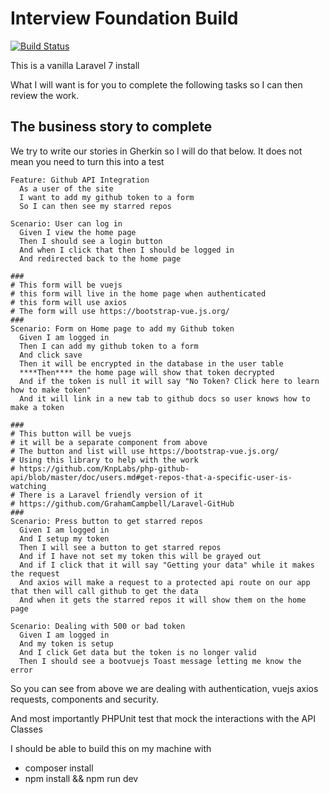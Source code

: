 # Interview Foundation Build

[![Build Status](https://travis-ci.org/alnutile/interview_foundation.svg?branch=master)](https://travis-ci.org/alnutile/interview_foundation)

This is a vanilla Laravel 7 install

What I will want is for you to complete the following tasks so I can then review the work.

## The business story to complete

We try to write our stories in Gherkin so I will do that below. It does not mean
you need to turn this into a test

```
Feature: Github API Integration
  As a user of the site
  I want to add my github token to a form
  So I can then see my starred repos

Scenario: User can log in
  Given I view the home page
  Then I should see a login button
  And when I click that then I should be logged in
  And redirected back to the home page

###
# This form will be vuejs
# this form will live in the home page when authenticated
# this form will use axios
# The form will use https://bootstrap-vue.js.org/
###
Scenario: Form on Home page to add my Github token
  Given I am logged in
  Then I can add my github token to a form
  And click save
  Then it will be encrypted in the database in the user table
  ****Then**** the home page will show that token decrypted
  And if the token is null it will say "No Token? Click here to learn how to make token"
  And it will link in a new tab to github docs so user knows how to make a token

###
# This button will be vuejs
# it will be a separate component from above
# The button and list will use https://bootstrap-vue.js.org/
# Using this library to help with the work
# https://github.com/KnpLabs/php-github-api/blob/master/doc/users.md#get-repos-that-a-specific-user-is-watching
# There is a Laravel friendly version of it
# https://github.com/GrahamCampbell/Laravel-GitHub
###
Scenario: Press button to get starred repos
  Given I am logged in
  And I setup my token
  Then I will see a button to get starred repos
  And if I have not set my token this will be grayed out
  And if I click that it will say "Getting your data" while it makes the request
  And axios will make a request to a protected api route on our app that then will call github to get the data
  And when it gets the starred repos it will show them on the home page

Scenario: Dealing with 500 or bad token
  Given I am logged in
  And my token is setup
  And I click Get data but the token is no longer valid
  Then I should see a bootvuejs Toast message letting me know the error
```

So you can see from above we are dealing with authentication, vuejs
axios requests, components and security.

And most importantly PHPUnit test that mock the interactions with the API Classes

I should be able to build this on my machine with

-   composer install
-   npm install && npm run dev
